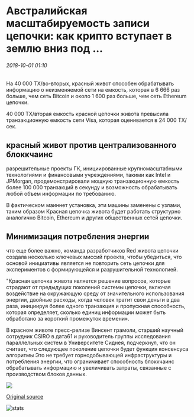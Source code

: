 # Австралийская масштабируемость записи цепочки: как крипто вступает в землю вниз под ...

###### 2018-10-01 01:10

На 40 000 TX/во-вторых, красный живот способен обрабатывать информацию о неизменяемой сети на емкость, которая в 6 666 раз больше, чем сеть Bitcoin и около 1 600 раз больше, чем сеть Ethereum цепочки.

40 000 TX/вторая емкость красной цепочки живота превысила транзакционную емкость сети Visa, которая оценивается в 24 000 TX/сек.

## красный живот против централизованного блоккчаинс

разрешительные проекты ГК, инициированные крупномасштабными технологиями и финансовыми учреждениями, такими как Intel и JPMorgan, продемонстрировали мощную транзакционную емкость более 100 000 транзакций в секунду и возможность обрабатывать любой объем информации по требованию.

В фактическом маиннет установка, эти машины заменены с узлами, таким образом Красная цепочка живота будет работать структурно аналогично Bitcoin, Ethereum и других общественных сетей цепочки.

## Минимизация потребления энергии

что еще более важно, команда разработчиков Red живота цепочки создала несколько ключевых миссий проекта, чтобы убедиться, что основой инициативы является не повторить сеть цепочки для экспериментов с формирующейся и разрушительной технологией.

"Красная цепочка живота является решение вопросов, которые страдают от предыдущих поколений системы цепочки, включая воздействие на окружающую среду от значительного использования энергии, двойные расходы, когда человек тратит свои деньги в два раза, инициируя более одного транзакция и пропускная способность, которая определяет, сколько единиц информации может быть обработано за короткий промежуток времени».

В красном животе пресс-релизе Винсент грамоли, старший научный сотрудник CSIRO в дата61 и руководитель группы исследования параллельных систем в Университете Сиднея, подчеркнул, что он считает, что следующее поколение цепочки будет функция консенсуса алгоритмы Это не требует горнодобывающей инфраструктуры и потребления энергии, что ограничивает способность блоккчаинс обрабатывать информацию и увеличивать затраты, связанные с производством блоков данных.

![](https://s3.cointelegraph.com/storage/uploads/view/ba8d24ca7d85803e2bbb0db341ffae85.png)

[Original source](https://cointelegraph.com/news/australian-record-scalability-blockchain-how-crypto-is-stepping-into-the-land-down-under)

![stats](https://c.statcounter.com/11760860/0/a89fa40b/1/ "stats")